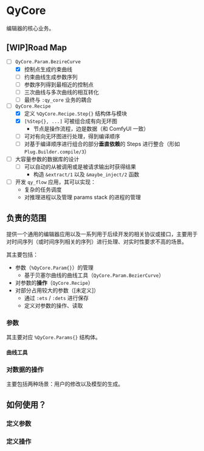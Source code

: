 # QyCore

编辑器的核心业务。

## [WIP]Road Map

- [ ] `QyCore.Param.BezireCurve`
  - [x] 控制点生成约束曲线
  - [ ] 约束曲线生成参数序列
  - [ ] 参数序列得到最相近的控制点
  - [ ] 三次曲线与多次曲线的相互转化
  - [ ] 最终与 `:qy_core` 业务的耦合
- [ ] `QyCore.Recipe`
  - [x] 定义 `%QyCore.Recipe.Step{}` 结构体与模块
  - [x] `[%Step{}, ...]` 可被组合成有向无环图
    - 节点是操作流程，边是数据（和 ComfyUI 一致）
  - [ ] 可对有向无环图进行处理，得到编译顺序
  - [ ] 对基于编译顺序进行组合的部分**垂直依赖**的 Steps 进行整合（形如 `Plug.Builder.compile/3`）
- [ ] 大容量参数的数据库的设计
  - [ ] 可以自动的从被调用或是被请求输出时获得结果
    - 构造 `&extract/1` 以及 `&maybe_inject/2` 函数
- [ ] 开发 `qy_flow` 应用，其可以实现：
  - 复杂的任务调度
  - 对推理进程以及管理 params stack 的进程的管理

## 负责的范围

提供一个通用的编辑器应用以及一系列用于后续开发的相关协议或接口，主要用于对时间序列（或时间序列相关的序列）进行处理、对实时性要求不高的场景。

其主要包括：

* 参数（`%QyCore.Param{}`）的管理
  * 基于贝塞尔曲线的曲线工具（`QyCore.Param.BezierCurve`）
* 对参数的**操作**（`QyCore.Recipe`）
* 对部分占用较大的参数（\[未定义\]）
  * 通过 `:ets` / `:dets` 进行保存
  * 定义对参数的操作、读取

### 参数

其主要对应 `%QyCore.Params{}` 结构体。

#### 曲线工具

### 对数据的操作

主要包括两种场景：用户的修改以及模型的生成。

## 如何使用？

### 定义参数

### 定义操作

